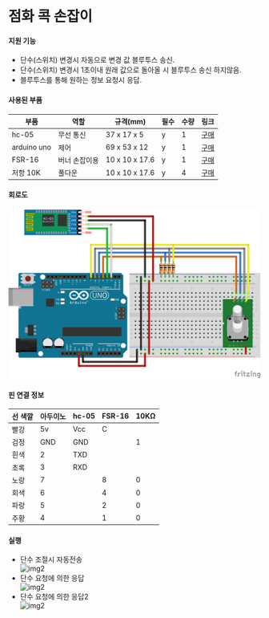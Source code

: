 # 점화 콕 손잡이

#### 지원 기능
- 단수(스위치) 변경시 자동으로 변경 값 블루투스 송신.
- 단수(스위치) 변경시 1초이내 원래 값으로 돌아올 시 블루투스 송신 하지않음.
- 블루투스를 통해 원하는 정보 요청시 응답.

#### 사용된 부품
|부품   |역할|규격(mm)|필수|수량|링크|
|---|---|---|---|---|---|
|hc-05|무선 통신|37 x 17 x 5|y|1|[구매](https://www.coupang.com/vp/products/248838944?itemId=787322013&isAddedCart=)|
|arduino uno|제어|69 x 53 x 12|y|1|[구매](https://www.coupang.com/vp/products/84959309?itemId=964056709&isAddedCart=)|
|FSR-16|버너 손잡이용|10 x 10 x 17.6|y|1|[구매](https://www.icbanq.com/P007628094)|
|저항 10K|풀다운|10 x 10 x 17.6|y|4|[구매](http://itempage3.auction.co.kr/DetailView.aspx?ItemNo=B691389744&frm3=V2)|

#### 회로도
![img1](ignition_cock_handle_schematic.png)

#### 핀 연결 정보
|선 색깔|아두이노|hc-05|FSR-16|10KΩ|
|----|---|---|---|----|
|빨강|5v|Vcc|C||
|검정|GND|GND|    |1|
|흰색|2|TXD|    ||
|초록|3|RXD|    ||
|노랑|7|    |8|0|
|회색|6|    |4|0|
|파랑|5|    |2|0|
|주황|4|    |1|0|

#### 실행
- 단수 조절시 자동전송   
![img2](GIF/단수%20조절시%20자동전송.gif)   
- 단수 요청에 의한 응답   
![img2](GIF/단수%20요청에%20의한%20응답.gif)   
- 단수 요청에 의한 응답2   
![img2](GIF/단수%20요청에%20의한%20응답2.gif)   